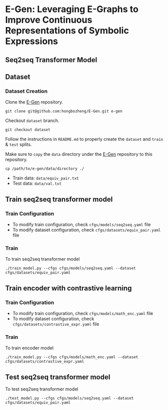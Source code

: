 # E-Gen: Leveraging E-Graphs to Improve Continuous Representations of Symbolic Expressions

## Seq2seq Transformer Model

## Dataset
### Dataset Creation
Clone the [E-Gen](https://github.com/hongbozheng/E-Gen) repository.
```
git clone git@github.com:hongbozheng/E-Gen.git e-gen
```
Checkout `dataset` branch.
```
git checkout dataset
```
Follow the instructions in `README.md` to properly create the `dataset` and
`train` & `test` splits.

Make sure to `copy` the `data` directory under the
[E-Gen](https://github.com/hongbozheng/E-Gen)
repository to this repository.
```
cp /path/to/e-gen/data/directory ./
```
- Train data: `data/equiv_pair.txt`
- Test data: `data/val.txt`

## Train seq2seq transformer model
### Train Configuration
- To modify train configuration, check `cfgs/models/seq2seq.yaml` file
- To modify dataset configuration, check `cfgs/datasets/equiv_pair.yaml` file

### Train
To train seq2seq transformer model
```
./train_model.py --cfgs cfgs/models/seq2seq.yaml --dataset cfgs/datasets/equiv_pair.yaml
```

## Train encoder with contrastive learning
### Train Configuration
- To modify train configuration, check `cfgs/models/math_enc.yaml` file
- To modify dataset configuration, check `cfgs/datasets/contrastive_expr.yaml` file

### Train
To train encoder model
```
./train_model.py --cfgs cfgs/models/math_enc.yaml --dataset cfgs/datasets/contrastive_expr.yaml
```

## Test seq2seq transformer model
To test seq2seq transformer model
```
./test_model.py --cfgs cfgs/models/seq2seq.yaml --dataset cfgs/datasets/equiv_pair.yaml
```
